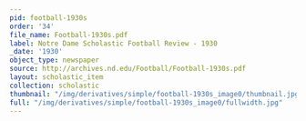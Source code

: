 ```yaml
---
pid: football-1930s
order: '34'
file_name: Football-1930s.pdf
label: Notre Dame Scholastic Football Review - 1930
_date: '1930'
object_type: newspaper
source: http://archives.nd.edu/Football/Football-1930s.pdf
layout: scholastic_item
collection: scholastic
thumbnail: "/img/derivatives/simple/football-1930s_image0/thumbnail.jpg"
full: "/img/derivatives/simple/football-1930s_image0/fullwidth.jpg"
---
```

